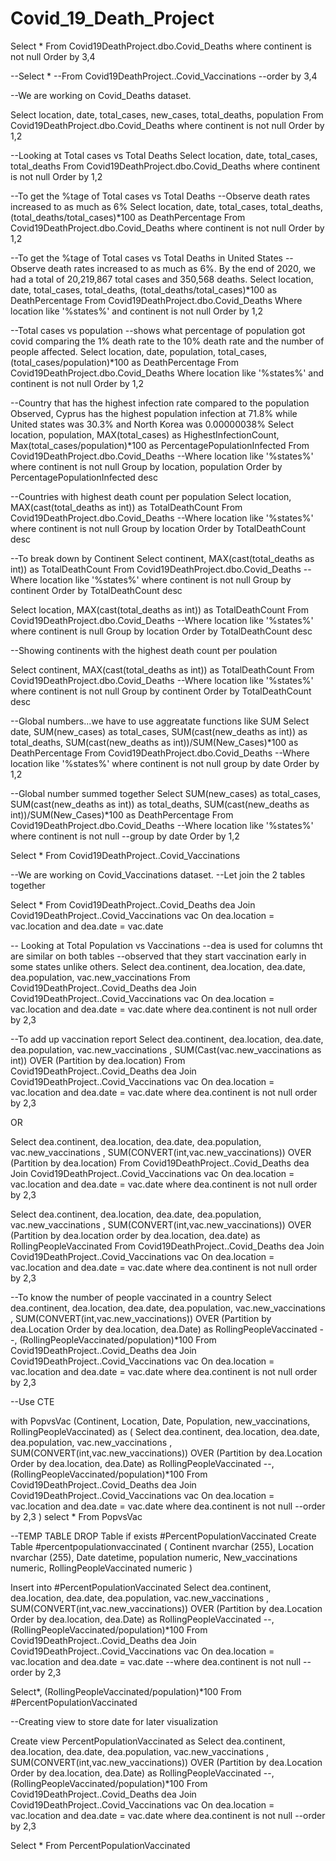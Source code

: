 # Covid_19_Death_Project

Select *
From Covid19DeathProject.dbo.Covid_Deaths
where continent is not null 
Order by 3,4

--Select *
--From Covid19DeathProject..Covid_Vaccinations
--order by 3,4

--We are working on Covid_Deaths dataset.

Select location, date, total_cases, new_cases, total_deaths, population
From Covid19DeathProject.dbo.Covid_Deaths
where continent is not null 
Order by 1,2

--Looking at Total cases vs Total Deaths
Select location, date, total_cases, total_deaths
From Covid19DeathProject.dbo.Covid_Deaths
where continent is not null 
Order by 1,2

--To get the %tage of Total cases vs Total Deaths
--Observe death rates increased to as much as 6%
Select location, date, total_cases, total_deaths, (total_deaths/total_cases)*100 as DeathPercentage
From Covid19DeathProject.dbo.Covid_Deaths
where continent is not null 
Order by 1,2

--To get the %tage of Total cases vs Total Deaths in United States
--Observe death rates increased to as much as 6%. By the end of 2020, we had a total of 20,219,867 total cases and 350,568 deaths.
Select location, date, total_cases, total_deaths, (total_deaths/total_cases)*100 as DeathPercentage
From Covid19DeathProject.dbo.Covid_Deaths
Where location like '%states%'
and continent is not null 
Order by 1,2

--Total cases vs population
--shows what percentage of population got covid comparing the 1% death rate to the 10% death rate and the number of people affected.
Select location, date, population, total_cases,  (total_cases/population)*100 as DeathPercentage
From Covid19DeathProject.dbo.Covid_Deaths
Where location like '%states%'
and continent is not null 
Order by 1,2


--Country that has the highest infection rate compared to the population
Observed, Cyprus has the highest population infection at 71.8% while United states was 30.3% and North Korea was 0.00000038%
Select location, population, MAX(total_cases) as HighestInfectionCount, Max(total_cases/population)*100 as PercentagePopulationInfected
From Covid19DeathProject.dbo.Covid_Deaths
--Where location like '%states%'
where continent is not null 
Group by location, population
Order by PercentagePopulationInfected desc


--Countries with highest death count per population
Select location, MAX(cast(total_deaths as int)) as TotalDeathCount
From Covid19DeathProject.dbo.Covid_Deaths
--Where location like '%states%'
where continent is not null 
Group by location
Order by TotalDeathCount desc



--To break down by Continent
Select continent, MAX(cast(total_deaths as int)) as TotalDeathCount
From Covid19DeathProject.dbo.Covid_Deaths
--Where location like '%states%'
where continent is not null 
Group by continent
Order by TotalDeathCount desc

Select location, MAX(cast(total_deaths as int)) as TotalDeathCount
From Covid19DeathProject.dbo.Covid_Deaths
--Where location like '%states%'
where continent is null 
Group by location
Order by TotalDeathCount desc

--Showing continents with the highest death count per poulation

Select continent, MAX(cast(total_deaths as int)) as TotalDeathCount
From Covid19DeathProject.dbo.Covid_Deaths
--Where location like '%states%'
where continent is not null 
Group by continent
Order by TotalDeathCount desc

--Global numbers...we have to use aggreatate functions like SUM
Select date, SUM(new_cases) as total_cases, SUM(cast(new_deaths as int)) as total_deaths, SUM(cast(new_deaths as int))/SUM(New_Cases)*100 as DeathPercentage
From Covid19DeathProject.dbo.Covid_Deaths
--Where location like '%states%'
where continent is not null 
group by date
Order by 1,2

--Global number summed together
Select SUM(new_cases) as total_cases, SUM(cast(new_deaths as int)) as total_deaths, SUM(cast(new_deaths as int))/SUM(New_Cases)*100 as DeathPercentage
From Covid19DeathProject.dbo.Covid_Deaths
--Where location like '%states%'
where continent is not null 
--group by date
Order by 1,2


Select *
From Covid19DeathProject..Covid_Vaccinations



--We are working on Covid_Vaccinations dataset.
--Let join the 2 tables together

Select *
From Covid19DeathProject..Covid_Deaths dea
Join Covid19DeathProject..Covid_Vaccinations vac
	On dea.location = vac.location
	and dea.date = vac.date

-- Looking at Total Population vs Vaccinations
--dea is used for columns tht are similar on both tables
--observed that they start vaccination early in some states unlike others.
Select dea.continent, dea.location, dea.date, dea.population, vac.new_vaccinations
From Covid19DeathProject..Covid_Deaths dea
Join Covid19DeathProject..Covid_Vaccinations vac
	On dea.location = vac.location
	and dea.date = vac.date
where dea.continent is not null
order by 2,3

--To add up vaccination report
Select dea.continent, dea.location, dea.date, dea.population, vac.new_vaccinations
, SUM(Cast(vac.new_vaccinations as int)) OVER (Partition by dea.location)
From Covid19DeathProject..Covid_Deaths dea
Join Covid19DeathProject..Covid_Vaccinations vac
	On dea.location = vac.location
	and dea.date = vac.date
where dea.continent is not null
order by 2,3

OR

Select dea.continent, dea.location, dea.date, dea.population, vac.new_vaccinations
, SUM(CONVERT(int,vac.new_vaccinations)) OVER (Partition by dea.location)
From Covid19DeathProject..Covid_Deaths dea
Join Covid19DeathProject..Covid_Vaccinations vac
	On dea.location = vac.location
	and dea.date = vac.date
where dea.continent is not null
order by 2,3




Select dea.continent, dea.location, dea.date, dea.population, vac.new_vaccinations
, SUM(CONVERT(int,vac.new_vaccinations)) OVER (Partition by dea.location order by dea.location, 
dea.date) as RollingPeopleVaccinated
From Covid19DeathProject..Covid_Deaths dea
Join Covid19DeathProject..Covid_Vaccinations vac
	On dea.location = vac.location
	and dea.date = vac.date
where dea.continent is not null
order by 2,3

--To know the number of people vaccinated in a country
Select dea.continent, dea.location, dea.date, dea.population, vac.new_vaccinations
, SUM(CONVERT(int,vac.new_vaccinations)) OVER (Partition by dea.Location Order by dea.location, 
dea.Date) as RollingPeopleVaccinated
--, (RollingPeopleVaccinated/population)*100
From Covid19DeathProject..Covid_Deaths dea
Join Covid19DeathProject..Covid_Vaccinations vac
	On dea.location = vac.location
	and dea.date = vac.date
where dea.continent is not null
order by 2,3

--Use CTE

with PopvsVac (Continent, Location, Date, Population, new_vaccinations, RollingPeopleVaccinated)
as
(
Select dea.continent, dea.location, dea.date, dea.population, vac.new_vaccinations
, SUM(CONVERT(int,vac.new_vaccinations)) OVER (Partition by dea.Location Order by dea.location, 
dea.Date) as RollingPeopleVaccinated
--, (RollingPeopleVaccinated/population)*100
From Covid19DeathProject..Covid_Deaths dea
Join Covid19DeathProject..Covid_Vaccinations vac
	On dea.location = vac.location
	and dea.date = vac.date
where dea.continent is not null
--order by 2,3
)
select * 
From PopvsVac

--TEMP TABLE
DROP Table if exists #PercentPopulationVaccinated
Create Table #percentpopulationvaccinated
(
Continent nvarchar (255),
Location nvarchar (255),
Date datetime,
population numeric,
New_vaccinations numeric,
RollingPeopleVaccinated numeric
)

Insert into #PercentPopulationVaccinated
Select dea.continent, dea.location, dea.date, dea.population, vac.new_vaccinations
, SUM(CONVERT(int,vac.new_vaccinations)) OVER (Partition by dea.Location Order by dea.location,
 dea.Date) as RollingPeopleVaccinated
--, (RollingPeopleVaccinated/population)*100
From Covid19DeathProject..Covid_Deaths dea
Join Covid19DeathProject..Covid_Vaccinations vac
	On dea.location = vac.location
	and dea.date = vac.date
--where dea.continent is not null
--order by 2,3

Select*, (RollingPeopleVaccinated/population)*100
From #PercentPopulationVaccinated

--Creating view to store date for later visualization

Create view PercentPopulationVaccinated as 
Select dea.continent, dea.location, dea.date, dea.population, vac.new_vaccinations
, SUM(CONVERT(int,vac.new_vaccinations)) OVER (Partition by dea.Location Order by dea.location, 
dea.Date) as RollingPeopleVaccinated
--, (RollingPeopleVaccinated/population)*100
From Covid19DeathProject..Covid_Deaths dea
Join Covid19DeathProject..Covid_Vaccinations vac
	On dea.location = vac.location
	and dea.date = vac.date
where dea.continent is not null
--order by 2,3

Select *
From PercentPopulationVaccinated


